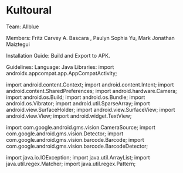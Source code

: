 # Kultoural
Team: Allblue

Members: Fritz Carvey A. Bascara , Paulyn Sophia Yu, Mark Jonathan Maiztegui

Installation Guide: Build and Export to APK.

Guidelines: Language: Java
Libraries:
import androidx.appcompat.app.AppCompatActivity;

import android.content.Context;
import android.content.Intent;
import android.content.SharedPreferences;
import android.hardware.Camera;
import android.os.Build;
import android.os.Bundle;
import android.os.Vibrator;
import android.util.SparseArray;
import android.view.SurfaceHolder;
import android.view.SurfaceView;
import android.view.View;
import android.widget.TextView;

import com.google.android.gms.vision.CameraSource;
import com.google.android.gms.vision.Detector;
import com.google.android.gms.vision.barcode.Barcode;
import com.google.android.gms.vision.barcode.BarcodeDetector;

import java.io.IOException;
import java.util.ArrayList;
import java.util.regex.Matcher;
import java.util.regex.Pattern;

